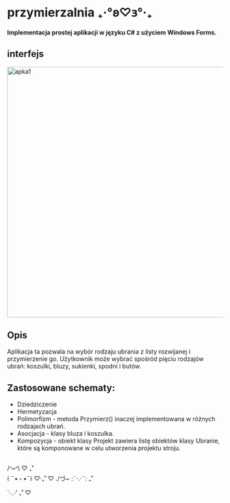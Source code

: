 # przymierzalnia ₊‧°𐐪♡𐑂°‧₊
#### Implementacja prostej aplikacji w języku C# z użyciem Windows Forms. 
## interfejs
<img width="584" alt="apka1" src="https://user-images.githubusercontent.com/94643456/224190688-7f557744-d2d0-4b23-8cd2-f495f1a1e884.PNG">

## Opis
Aplikacja ta pozwala na wybór rodzaju ubrania z listy rozwijanej i przymierzenie go. Użytkownik może wybrać spośród pięciu rodzajów ubrań: koszulki, bluzy, sukienki, spodni i butów. 

## Zastosowane schematy:
* Dziedziczenie
* Hermetyzacja
* Polimorfizm - metoda Przymierz() inaczej implementowana w różnych rodzajach ubrań.
* Asocjacja - klasy bluza i koszulka.
* Kompozycja - obiekt klasy Projekt zawiera listę obiektów klasy Ubranie, które są komponowane w celu utworzenia projektu stroju.

##
/ᐢ⑅ᐢ\   ♡   ₊˚  
꒰ ˶• ༝ •˶꒱       ♡‧₊˚    ♡
./づ~ :¨·.·¨:     ₊˚  
           `·..·‘    ₊˚   ♡
